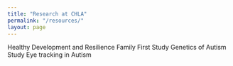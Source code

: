 ```yaml
---
title: "Research at CHLA"
permalink: "/resources/"
layout: page
---
```


Healthy Development and Resilience
Family First Study
Genetics of Autism Study
Eye tracking in Autism 
